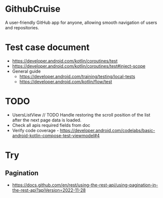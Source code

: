 # GithubCruise
 A user-friendly GitHub app for anyone, allowing smooth navigation of users and repositories.

# Test case document 
- https://developer.android.com/kotlin/coroutines/test
- https://developer.android.com/kotlin/coroutines/test#inject-scope
- General guide
  - https://developer.android.com/training/testing/local-tests
  - https://developer.android.com/kotlin/flow/test

# TODO
- UsersListView // TODO Handle restoring the scroll position of the list after the next page data is loaded.
- Check all apis required fields from doc
- Verify code coverage - https://developer.android.com/codelabs/basic-android-kotlin-compose-test-viewmodel#4

# Try
## Pagination
- https://docs.github.com/en/rest/using-the-rest-api/using-pagination-in-the-rest-api?apiVersion=2022-11-28